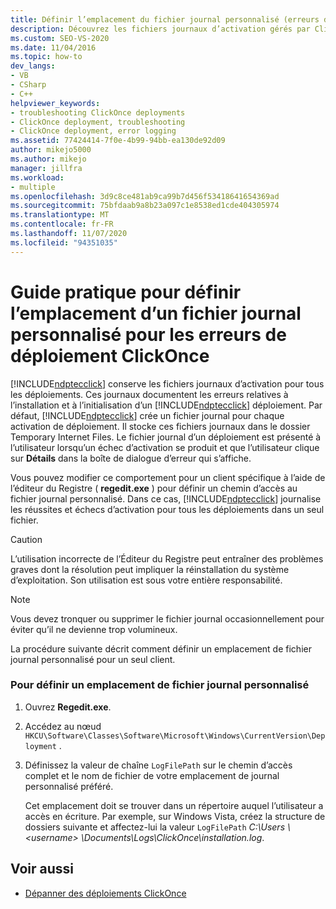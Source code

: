 ```yaml
---
title: Définir l’emplacement du fichier journal personnalisé (erreurs de déploiement ClickOnce)
description: Découvrez les fichiers journaux d’activation gérés par ClickOnce pour tous les déploiements, qui documentent les erreurs d’installation et d’initialisation d’un déploiement ClickOnce.
ms.custom: SEO-VS-2020
ms.date: 11/04/2016
ms.topic: how-to
dev_langs:
- VB
- CSharp
- C++
helpviewer_keywords:
- troubleshooting ClickOnce deployments
- ClickOnce deployment, troubleshooting
- ClickOnce deployment, error logging
ms.assetid: 77424414-7f0e-4b99-94bb-ea130de92d09
author: mikejo5000
ms.author: mikejo
manager: jillfra
ms.workload:
- multiple
ms.openlocfilehash: 3d9c8ce481ab9ca99b7d456f53418641654369ad
ms.sourcegitcommit: 75bfdaab9a8b23a097c1e8538ed1cde404305974
ms.translationtype: MT
ms.contentlocale: fr-FR
ms.lasthandoff: 11/07/2020
ms.locfileid: "94351035"
---
```

# <a name="how-to-set-a-custom-log-file-location-for-clickonce-deployment-errors"></a>Guide pratique pour définir l’emplacement d’un fichier journal personnalisé pour les erreurs de déploiement ClickOnce
[!INCLUDE[ndptecclick](../deployment/includes/ndptecclick_md.md)] conserve les fichiers journaux d’activation pour tous les déploiements. Ces journaux documentent les erreurs relatives à l’installation et à l’initialisation d’un [!INCLUDE[ndptecclick](../deployment/includes/ndptecclick_md.md)] déploiement. Par défaut, [!INCLUDE[ndptecclick](../deployment/includes/ndptecclick_md.md)] crée un fichier journal pour chaque activation de déploiement. Il stocke ces fichiers journaux dans le dossier Temporary Internet Files. Le fichier journal d’un déploiement est présenté à l’utilisateur lorsqu’un échec d’activation se produit et que l’utilisateur clique sur **Détails** dans la boîte de dialogue d’erreur qui s’affiche.

 Vous pouvez modifier ce comportement pour un client spécifique à l’aide de l’éditeur du Registre ( **regedit.exe** ) pour définir un chemin d’accès au fichier journal personnalisé. Dans ce cas, [!INCLUDE[ndptecclick](../deployment/includes/ndptecclick_md.md)] journalise les réussites et échecs d’activation pour tous les déploiements dans un seul fichier.

> [!CAUTION]
> L’utilisation incorrecte de l’Éditeur du Registre peut entraîner des problèmes graves dont la résolution peut impliquer la réinstallation du système d’exploitation. Son utilisation est sous votre entière responsabilité.

> [!NOTE]
> Vous devez tronquer ou supprimer le fichier journal occasionnellement pour éviter qu’il ne devienne trop volumineux.

 La procédure suivante décrit comment définir un emplacement de fichier journal personnalisé pour un seul client.

### <a name="to-set-a-custom-log-file-location"></a>Pour définir un emplacement de fichier journal personnalisé

1. Ouvrez **Regedit.exe**.

2. Accédez au nœud `HKCU\Software\Classes\Software\Microsoft\Windows\CurrentVersion\Deployment` .

3. Définissez la valeur de chaîne `LogFilePath` sur le chemin d’accès complet et le nom de fichier de votre emplacement de journal personnalisé préféré.

     Cet emplacement doit se trouver dans un répertoire auquel l’utilisateur a accès en écriture. Par exemple, sur Windows Vista, créez la structure de dossiers suivante et affectez-lui la valeur `LogFilePath` *C:\Users \\ \<username> \Documents\Logs\ClickOnce\installation.log*.

## <a name="see-also"></a>Voir aussi
- [Dépanner des déploiements ClickOnce](../deployment/troubleshooting-clickonce-deployments.md)